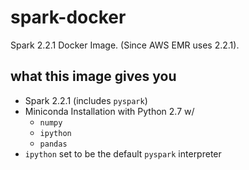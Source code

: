 # spark-docker

Spark 2.2.1 Docker Image. (Since AWS EMR uses 2.2.1).

## what this image gives you

* Spark 2.2.1 (includes `pyspark`)
* Miniconda Installation with Python 2.7 w/
    * `numpy`
    * `ipython`
    * `pandas`
* `ipython` set to be the default `pyspark` interpreter
